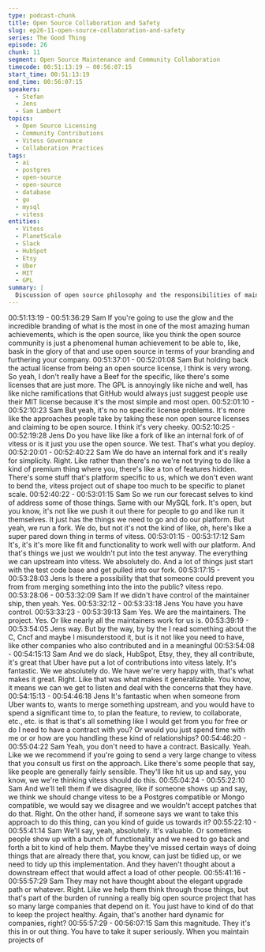 ```yaml
---
type: podcast-chunk
title: Open Source Collaboration and Safety
slug: ep26-11-open-source-collaboration-and-safety
series: The Good Thing
episode: 26
chunk: 11
segment: Open Source Maintenance and Community Collaboration
timecode: 00:51:13:19 – 00:56:07:15
start_time: 00:51:13:19
end_time: 00:56:07:15
speakers:
  - Stefan
  - Jens
  - Sam Lambert
topics:
  - Open Source Licensing
  - Community Contributions
  - Vitess Governance
  - Collaboration Practices
tags:
  - ai
  - postgres
  - open-source
  - open-source
  - database
  - go
  - mysql
  - vitess
entities:
  - Vitess
  - PlanetScale
  - Slack
  - HubSpot
  - Etsy
  - Uber
  - MIT
  - GPL
summary: |
  Discussion of open source philosophy and the responsibilities of maintaining large-scale projects like Vitess. Covers how PlanetScale manages internal forks while contributing upstream, and their approach to community collaboration with companies like Uber, Slack, and others.
---
```


00:51:13:19 - 00:51:36:29
Sam
If you're going to use the glow and the incredible branding of what is the most in one of the most
amazing human achievements, which is the open source, like you think the open source
community is just a phenomenal human achievement to be able to, like, bask in the glory of that
and use open source in terms of your branding and furthering your company.
00:51:37:01 - 00:52:01:08
Sam
But holding back the actual license from being an open source license, I think is very wrong. So
yeah, I don't really have a Beef for the specific, like there's some licenses that are just more.
The GPL is annoyingly like niche and well, has like niche ramifications that GitHub would always
just suggest people use their MIT license because it's the most simple and most open.
00:52:01:10 - 00:52:10:23
Sam
But yeah, it's no no specific license problems. It's more like the approaches people take by
taking these non open source licenses and claiming to be open source. I think it's very cheeky.
00:52:10:25 - 00:52:19:28
Jens
Do you have like like a fork of like an internal fork of of vitess or is it just you use the open
source. We test. That's what you deploy.
00:52:20:01 - 00:52:40:22
Sam
We do have an internal fork and it's really for simplicity. Right. Like rather than there's no we're
not trying to do like a kind of premium thing where you, there's like a ton of features hidden.
There's some stuff that's platform specific to us, which we don't even want to bend the, vitess
project out of shape too much to be specific to planet scale.
00:52:40:22 - 00:53:01:15
Sam
So we run our forecast selves to kind of address some of those things. Same with our MySQL
fork. It's open, but you know, it's not like we push it out there for people to go and like run it
themselves. It just has the things we need to go and do our platform. But yeah, we run a fork.
We do, but not it's not the kind of like, oh, here's like a super pared down thing in terms of
vitess.
00:53:01:15 - 00:53:17:12
Sam
It's, it's it's more like fit and functionality to work well with our platform. And that's things we just
we wouldn't put into the test anyway. The everything we can upstream into vitess. We absolutely
do. And a lot of things just start with the test code base and get pulled into our fork.
00:53:17:15 - 00:53:28:03
Jens
Is there a possibility that that someone could prevent you from from merging something into the
into the public? vitess repo.
00:53:28:06 - 00:53:32:09
Sam
If we didn't have control of the maintainer ship, then yeah. Yes.
00:53:32:12 - 00:53:33:18
Jens
You have you have control.
00:53:33:23 - 00:53:39:13
Sam
Yes. We are the maintainers. The project. Yes. Or like nearly all the maintainers work for us is.
00:53:39:19 - 00:53:54:05
Jens
way.
But by the way, by by the I read something about the C, Cncf and maybe I misunderstood it, but
is it not like you need to have, like other companies who also contributed and in a meaningful
00:53:54:08 - 00:54:15:13
Sam
And we do slack, HubSpot, Etsy, they, they all contribute, it's great that Uber have put a lot of
contributions into vitess lately. It's fantastic. We we absolutely do. We have we're very happy
with, that's what makes it great. Right. Like that was what makes it generalizable. You know, it
means we can we get to listen and deal with the concerns that they have.
00:54:15:13 - 00:54:46:18
Jens
It's fantastic when when someone from Uber wants to, wants to merge something upstream,
and you would have to spend a significant time to, to plan the feature, to review, to collaborate,
etc., etc. is that is that's all something like I would get from you for free or do I need to have a
contract with you? Or would you just spend time with me or or how are you handling these kind
of relationships?
00:54:46:20 - 00:55:04:22
Sam
Yeah, you don't need to have a contract. Basically. Yeah. Like we we recommend if you're going
to send a very large change to vitess that you consult us first on the approach. Like there's
some people that say, like people are generally fairly sensible. They'll like hit us up and say, you
know, we we're thinking vitess should do this.
00:55:04:24 - 00:55:22:10
Sam
And we'll tell them if we disagree, like if someone shows up and say, we think we should change
vitess to be a Postgres compatible or Mongo compatible, we would say we disagree and we
wouldn't accept patches that do that. Right. On the other hand, if someone says we want to take
this approach to do this thing, can you kind of guide us towards it?
00:55:22:10 - 00:55:41:14
Sam
We'll say, yeah, absolutely. It's valuable. Or sometimes people show up with a bunch of
functionality and we need to go back and forth a bit to kind of help them. Maybe they've missed
certain ways of doing things that are already there that, you know, can just be tidied up, or we
need to tidy up this implementation. And they haven't thought about a downstream effect that
would affect a load of other people.
00:55:41:16 - 00:55:57:29
Sam
They may not have thought about the elegant upgrade path or whatever. Right. Like we help
them think through those things, but that's part of the burden of running a really big open source
project that has so many large companies that depend on it. You just have to kind of do that to
keep the project healthy. Again, that's another hard dynamic for companies, right?
00:55:57:29 - 00:56:07:15
Sam
this magnitude.
They it's this in or out thing. You have to take it super seriously. When you maintain projects of